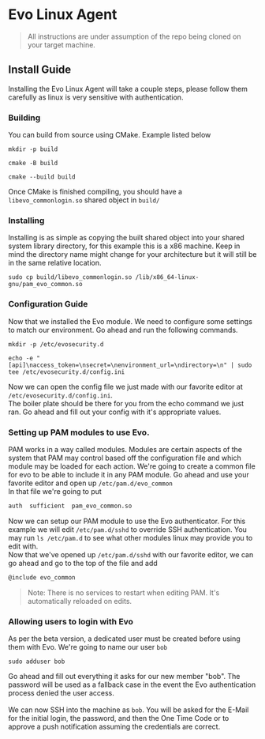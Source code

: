 # Evo Linux Agent

> All instructions are under assumption of the repo being cloned on your target machine.

## Install Guide
Installing the Evo Linux Agent will take a couple steps, please follow them carefully as linux is very sensitive with authentication.

### Building
You can build from source using CMake. Example listed below<br>
```shell
mkdir -p build
```
```shell
cmake -B build
```
```shell
cmake --build build
```

Once CMake is finished compiling, you should have a `libevo_commonlogin.so` shared object in `build/`

### Installing
Installing is as simple as copying the built shared object into your shared system library directory, for this example this is a x86 machine. Keep in mind the directory name might change for your architecture but it will still be in the same relative location.
```shell
sudo cp build/libevo_commonlogin.so /lib/x86_64-linux-gnu/pam_evo_common.so
```

### Configuration Guide
Now that we installed the Evo module. We need to configure some settings to match our environment. Go ahead and run the following commands.
```shell
mkdir -p /etc/evosecurity.d
```
```shell
echo -e "[api]\naccess_token=\nsecret=\nenvironment_url=\ndirectory=\n" | sudo tee /etc/evosecurity.d/config.ini
```

Now we can open the config file we just made with our favorite editor at `/etc/evosecurity.d/config.ini`.<br>
The boiler plate should be there for you from the echo command we just ran. Go ahead and fill out your config with it's appropriate values.

### Setting up PAM modules to use Evo.
PAM works in a way called modules. Modules are certain aspects of the system that PAM may control based off the configuration file and which module may be loaded for each action. We're going to create a common file for evo to be able to include it in any PAM module.
Go ahead and use your favorite editor and open up `/etc/pam.d/evo_common`
<br>
In that file we're going to put
```sh
auth  sufficient  pam_evo_common.so
```
Now we can setup our PAM module to use the Evo authenticator. For this example we will edit `/etc/pam.d/sshd` to override SSH authentication. You may run `ls /etc/pam.d` to see what other modules linux may provide you to edit with.
<br>
Now that we've opened up `/etc/pam.d/sshd` with our favorite editor, we can go ahead and go to the top of the file and add
```sh
@include evo_common
```

> Note: There is no services to restart when editing PAM. It's automatically reloaded on edits.

### Allowing users to login with Evo
As per the beta version, a dedicated user must be created before using them with Evo. We're going to name our user `bob`
```shell
sudo adduser bob
```
Go ahead and fill out everything it asks for our new member "bob". The password will be used as a fallback case in the event the Evo authentication process denied the user access.
<br>
<br>
We can now SSH into the machine as `bob`. You will be asked for the E-Mail for the initial login, the password, and then the One Time Code or to approve a push notification assuming the credentials are correct.